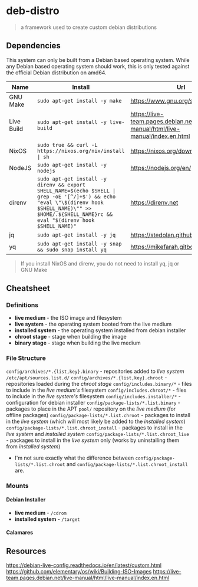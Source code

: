# deb-distro

> a framework used to create custom debian distributions

## Dependencies

This system can only be built from a Debian based operating system. While
any Debian based operating system should work, this is only tested against
the official Debian distribution on amd64.

| Name       | Install                                                                                                                                                                                                 | Url                                                                           |
| ---------- | ------------------------------------------------------------------------------------------------------------------------------------------------------------------------------------------------------- | ----------------------------------------------------------------------------- |
| GNU Make   | `sudo apt-get install -y make`                                                                                                                                                                          | https://www.gnu.org/software/make                                             |
| Live Build | `sudo apt-get install -y live-build`                                                                                                                                                                    | https://live-team.pages.debian.net/live-manual/html/live-manual/index.en.html |
| NixOS      | `sudo true && curl -L https://nixos.org/nix/install \| sh`                                                                                                                                              | https://nixos.org/download.html                                               |
| NodeJS     | `sudo apt-get install -y nodejs`                                                                                                                                                                        | https://nodejs.org/en/                                                        |
| direnv     | `sudo apt-get install -y direnv && export SHELL_NAME=$(echo $SHELL \| grep -oE '[^/]+$') && echo "eval \"\$(direnv hook $SHELL_NAME)\"" >> $HOME/.${SHELL_NAME}rc && eval "$(direnv hook $SHELL_NAME)"` | https://direnv.net                                                            |
| jq         | `sudo apt-get install -y jq`                                                                                                                                                                            | https://stedolan.github.io/jq/                                                |
| yq         | `sudo apt-get install -y snap && sudo snap install yq`                                                                                                                                                  | https://mikefarah.gitbook.io/yq/                                              |

> If you install NixOS and direnv, you do not need to install yq, jq or GNU Make

## Cheatsheet

### Definitions

- **live medium** - the ISO image and filesystem
- **live system** - the operating system booted from the live medium
- **installed system** - the operating system installed from debian installer
- **chroot stage** - stage when building the image
- **binary stage** - stage when building the live medium

### File Structure

`config/archives/*.{list,key}.binary` - repositories added to _live system_ `/etc/apt/sources.list.d/`
`config/archives/*.{list,key}.chroot` - repositories loaded during the _chroot stage_
`config/includes.binary/*` - files to include in the _live medium's_ filesystem
`config/includes.chroot/*` - files to include in the _live system's_ filesystem
`config/includes.installer/*` - configuration for debian installer
`config/package-lists/*.list.binary` - packages to place in the APT `pool/` repository on the _live medium_ (for offline packages)
`config/package-lists/*.list.chroot` - packages to install in the _live system_ (which will most likely be added to the _installed system_)
`config/package-lists/*.list.chroot_install` - packages to install in the _live system_ and _installed system_
`config/package-lists/*.list.chroot_live` - packages to install in the _live system_ only (works by uninstalling them from _installed system_)

- I'm not sure exactly what the difference between `config/package-lists/*.list.chroot` and
  `config/package-lists/*.list.chroot_install` are.

### Mounts

#### Debian Installer

- **live medium** - `/cdrom`
- **installed system** - `/target`

#### Calamares

## Resources

https://debian-live-config.readthedocs.io/en/latest/custom.html
https://github.com/elementary/os/wiki/Building-ISO-Images
https://live-team.pages.debian.net/live-manual/html/live-manual/index.en.html

